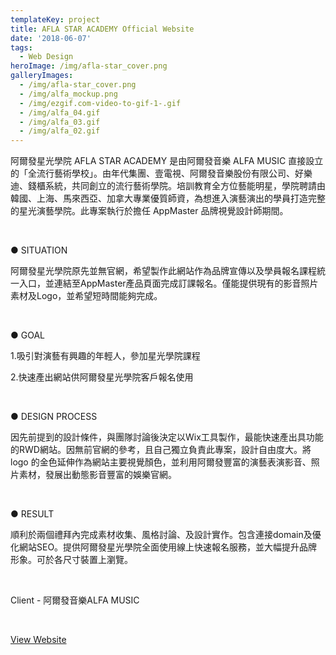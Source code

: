 ```yaml
---
templateKey: project
title: AFLA STAR ACADEMY Official Website
date: '2018-06-07'
tags:
  - Web Design
heroImage: /img/afla-star_cover.png
galleryImages:
  - /img/afla-star_cover.png
  - /img/alfa_mockup.png
  - /img/ezgif.com-video-to-gif-1-.gif
  - /img/alfa_04.gif
  - /img/alfa_03.gif
  - /img/alfa_02.gif
---
```

阿爾發星光學院 AFLA STAR ACADEMY 是由阿爾發音樂 ALFA MUSIC 直接設立的「全流行藝術學校」。由年代集團、壹電視、阿爾發音樂股份有限公司、好樂迪、錢櫃系統，共同創立的流行藝術學院。培訓教育全方位藝能明星，學院聘請由韓國、上海、馬來西亞、加拿大專業優質師資，為想進入演藝演出的學員打造完整的星光演藝學院。此專案執行於擔任 AppMaster 品牌視覺設計師期間。

<br/>

● SITUATION

阿爾發星光學院原先並無官網，希望製作此網站作為品牌宣傳以及學員報名課程統一入口，並連結至AppMaster產品頁面完成訂課報名。僅能提供現有的影音照片素材及Logo，並希望短時間能夠完成。

<br/>

● GOAL

1.吸引對演藝有興趣的年輕人，參加星光學院課程

2.快速產出網站供阿爾發星光學院客戶報名使用

<br/>

● DESIGN PROCESS

因先前提到的設計條件，與團隊討論後決定以Wix工具製作，最能快速產出具功能的RWD網站。因無前官網的參考，且自己獨立負責此專案，設計自由度大。將 logo 的金色延伸作為網站主要視覺顏色，並利用阿爾發豐富的演藝表演影音、照片素材，發展出動態影音豐富的娛樂官網。

<br/>

● RESULT

順利於兩個禮拜內完成素材收集、風格討論、及設計實作。包含連接domain及優化網站SEO。提供阿爾發星光學院全面使用線上快速報名服務，並大幅提升品牌形象。可於各尺寸裝置上瀏覽。

<br/>

Client - 阿爾發音樂ALFA MUSIC

<br/>

[View Website](https://www.alfamusic.com.tw/)
